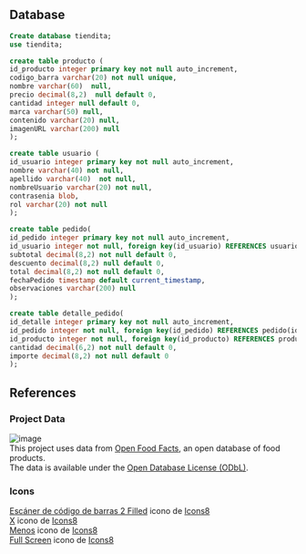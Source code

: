 ## Database
```sql
Create database tiendita;
use tiendita;

create table producto (
id_producto integer primary key not null auto_increment,
codigo_barra varchar(20) not null unique,
nombre varchar(60)  null,
precio decimal(8,2)  null default 0,
cantidad integer null default 0,
marca varchar(50) null,
contenido varchar(20) null,
imagenURL varchar(200) null
);

create table usuario (
id_usuario integer primary key not null auto_increment,
nombre varchar(40) not null,
apellido varchar(40)  not null,
nombreUsuario varchar(20) not null,
contrasenia blob,
rol varchar(20) not null
);

create table pedido(
id_pedido integer primary key not null auto_increment,
id_usuario integer not null, foreign key(id_usuario) REFERENCES usuario(id_usuario) ON DELETE CASCADE ON UPDATE CASCADE,
subtotal decimal(8,2) not null default 0,
descuento decimal(8,2) null default 0,
total decimal(8,2) not null default 0,
fechaPedido timestamp default current_timestamp,
observaciones varchar(200) null
);

create table detalle_pedido(
id_detalle integer primary key not null auto_increment,
id_pedido integer not null, foreign key(id_pedido) REFERENCES pedido(id_pedido) ON DELETE CASCADE ON UPDATE CASCADE,
id_producto integer not null, foreign key(id_producto) REFERENCES producto(id_producto) ON DELETE CASCADE ON UPDATE CASCADE, 
cantidad decimal(6,2) not null default 0,
importe decimal(8,2) not null default 0
);
```
## References
### Project Data
![image](https://github.com/user-attachments/assets/cc4e79c0-06fc-438f-94c9-d0495c1a62a9)
<br/>
This project uses data from [Open Food Facts](https://world.openfoodfacts.org), an open database of food products.  
The data is available under the [Open Database License (ODbL)](https://opendatacommons.org/licenses/odbl/).  
### Icons
<a target="_blank" href="https://icons8.com/icon/32244/barcode-reader">Escáner de código de barras 2 Filled</a> icono de <a target="_blank" href="https://icons8.com">Icons8</a> </br>
<a target="_blank" href="https://icons8.com/icon/6483/multiply">X</a> icono de <a target="_blank" href="https://icons8.com">Icons8</a></br>
<a target="_blank" href="https://icons8.com/icon/85458/minus">Menos</a> icono de <a target="_blank" href="https://icons8.com">Icons8</a></br>
<a target="_blank" href="https://icons8.com/icon/38033/full-screen">Full Screen</a> icono de <a target="_blank" href="https://icons8.com">Icons8</a></br>
